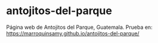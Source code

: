 # antojitos-del-parque
Página web de Antojitos del Parque, Guatemala.
Prueba en: https://marroquinsamy.github.io/antojitos-del-parque/

